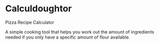 # Calculdoughtor
Pizza Recipe Calculator

A simple cooking tool that helps you work out the amount of ingredients needed if you only have a specific amount of flour available.
